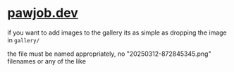 # [pawjob.dev](https://pawjob.dev/)

if you want to add images to the gallery its as simple as dropping the image in `gallery/`

the file must be named appropriately, no "20250312-872845345.png" filenames or any of the like